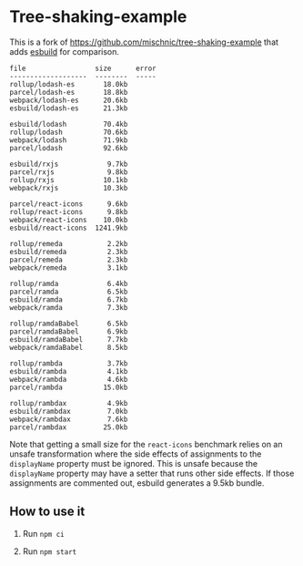 # Tree-shaking-example

This is a fork of https://github.com/mischnic/tree-shaking-example that adds [esbuild](https://github.com/evanw/esbuild) for comparison.

```
file                 size      error
-------------------  --------  -----
rollup/lodash-es       18.0kb
parcel/lodash-es       18.8kb
webpack/lodash-es      20.6kb
esbuild/lodash-es      21.3kb

esbuild/lodash         70.4kb
rollup/lodash          70.6kb
webpack/lodash         71.9kb
parcel/lodash          92.6kb

esbuild/rxjs            9.7kb
parcel/rxjs             9.8kb
rollup/rxjs            10.1kb
webpack/rxjs           10.3kb

parcel/react-icons      9.6kb
rollup/react-icons      9.8kb
webpack/react-icons    10.0kb
esbuild/react-icons  1241.9kb

rollup/remeda           2.2kb
esbuild/remeda          2.3kb
parcel/remeda           2.3kb
webpack/remeda          3.1kb

rollup/ramda            6.4kb
parcel/ramda            6.5kb
esbuild/ramda           6.7kb
webpack/ramda           7.3kb

rollup/ramdaBabel       6.5kb
parcel/ramdaBabel       6.9kb
esbuild/ramdaBabel      7.7kb
webpack/ramdaBabel      8.5kb

rollup/rambda           3.7kb
esbuild/rambda          4.1kb
webpack/rambda          4.6kb
parcel/rambda          15.0kb

rollup/rambdax          4.9kb
esbuild/rambdax         7.0kb
webpack/rambdax         7.6kb
parcel/rambdax         25.0kb
```

Note that getting a small size for the `react-icons` benchmark relies on an unsafe transformation where the side effects of assignments to the `displayName` property must be ignored. This is unsafe because the `displayName` property may have a setter that runs other side effects. If those assignments are commented out, esbuild generates a 9.5kb bundle.

## How to use it

1. Run `npm ci`

2. Run `npm start`
